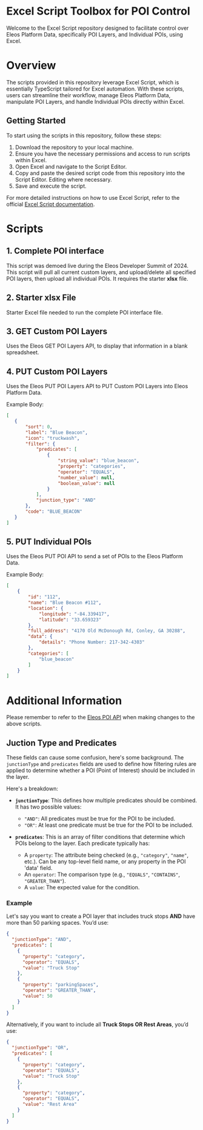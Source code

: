 # Excel Script Toolbox for POI Control

Welcome to the Excel Script repository designed to facilitate control over Eleos Platform Data, specifically POI Layers, and Individual POIs, using Excel.


# Overview

The scripts provided in this repository leverage Excel Script, which is essentially TypeScript tailored for Excel automation. With these scripts, users can streamline their workflow, manage Eleos Platform Data, manipulate POI Layers, and handle Individual POIs directly within Excel.

## Getting Started

To start using the scripts in this repository, follow these steps:

1.  Download the repository to your local machine.
2.  Ensure you have the necessary permissions and access to run scripts within Excel.
3.  Open Excel and navigate to the Script Editor.
4.  Copy and paste the desired script code from this repository into the Script Editor. Editing where necessary.
5.  Save and execute the script.

For more detailed instructions on how to use Excel Script, refer to the official [Excel Script documentation](https://learn.microsoft.com/en-us/office/dev/scripts/).

# Scripts

## 1. Complete POI interface 
This script was demoed live during the Eleos Developer Summit of 2024. This script will pull all current custom layers, and upload/delete all specified POI layers, then upload all individual POIs.
It requires the starter **xlsx** file.

## 2. Starter **xlsx** File
Starter Excel file needed to run the complete POI interface file.

## 3. GET Custom POI Layers
Uses the Eleos GET POI Layers API, to display that information in a blank spreadsheet.

## 4. PUT Custom POI Layers
Uses the Eleos PUT POI Layers API to PUT Custom POI Layers into Eleos Platform Data.

Example Body:
```json
[
   {
       "sort": 0,
       "label": "Blue Beacon",
       "icon": "truckwash",
       "filter": {
           "predicates": [
               {
                   "string_value": "blue_beacon",
                   "property": "categories",
                   "operator": "EQUALS",
                   "number_value": null,
                   "boolean_value": null
               }
           ],
           "junction_type": "AND"
       },
       "code": "BLUE_BEACON"
   }
]
```

## 5. PUT Individual POIs
Uses the Eleos PUT POI API to send a set of POIs to the Eleos Platform Data.

Example Body:
```json
[
    {
        "id": "112",
        "name": "Blue Beacon #112",
        "location": {
            "longitude": "-84.339417",
            "latitude": "33.659323"
        },
        "full_address": "4170 Old McDonough Rd, Conley, GA 30288",
        "data": {
            "details": "Phone Number: 217-342-4303"
        },
        "categories": [
            "blue_beacon"
        ]
    }
]
```


# Additional Information
Please remember to refer to the [Eleos POI API](https://dev.eleostech.com/platform/platform.html#tag/POIs) when making changes to the above scripts.

## Juction Type and Predicates
These fields can cause some confusion, here's some background.
The `junctionType` and `predicates` fields are used to define how filtering rules are applied to determine whether a POI (Point of Interest) should be included in the layer.

Here's a breakdown:
- **`junctionType`**: This defines how multiple predicates should be combined. It has two possible values:
  - `"AND"`: All predicates must be true for the POI to be included.
  - `"OR"`: At least one predicate must be true for the POI to be included.

- **`predicates`**: This is an array of filter conditions that determine which POIs belong to the layer. Each predicate typically has:
  - A `property`: The attribute being checked (e.g., `"category"`, `"name"`, etc.). Can be any top-level field name, or any property in the POI 'data' field.
  - An `operator`: The comparison type (e.g., `"EQUALS"`, `"CONTAINS"`, `"GREATER_THAN"`).
  - A `value`: The expected value for the condition.

### Example  
Let's say you want to create a POI layer that includes truck stops **AND** have more than 50 parking spaces. You’d use:

```json
{
  "junctionType": "AND",
  "predicates": [
    {
      "property": "category",
      "operator": "EQUALS",
      "value": "Truck Stop"
    },
    {
      "property": "parkingSpaces",
      "operator": "GREATER_THAN",
      "value": 50
    }
  ]
}
```

Alternatively, if you want to include all **Truck Stops OR Rest Areas**, you’d use:

```json
{
  "junctionType": "OR",
  "predicates": [
    {
      "property": "category",
      "operator": "EQUALS",
      "value": "Truck Stop"
    },
    {
      "property": "category",
      "operator": "EQUALS",
      "value": "Rest Area"
    }
  ]
}
```
